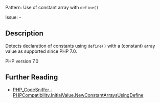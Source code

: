 Pattern: Use of constant array with `define()`

Issue: -

## Description

Detects declaration of constants using `define()` with a (constant) array value as supported since PHP 7.0.

PHP version 7.0

## Further Reading

* [PHP_CodeSniffer - PHPCompatibility.InitialValue.NewConstantArraysUsingDefine](https://github.com/PHPCompatibility/PHPCompatibility/tree/develop/PHPCompatibility/Sniffs/InitialValue/NewConstantArraysUsingDefineSniff.php)